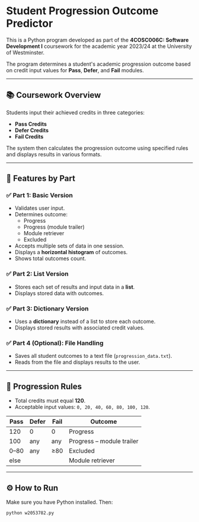 # Student Progression Outcome Predictor

This is a Python program developed as part of the **4COSC006C: Software Development I** coursework for the academic year 2023/24 at the University of Westminster.

The program determines a student's academic progression outcome based on credit input values for **Pass**, **Defer**, and **Fail** modules.

---

## 📚 Coursework Overview

Students input their achieved credits in three categories:
- **Pass Credits**
- **Defer Credits**
- **Fail Credits**

The system then calculates the progression outcome using specified rules and displays results in various formats.

---

## 🚀 Features by Part

### ✅ Part 1: Basic Version
- Validates user input.
- Determines outcome:
  - Progress
  - Progress (module trailer)
  - Module retriever
  - Excluded
- Accepts multiple sets of data in one session.
- Displays a **horizontal histogram** of outcomes.
- Shows total outcomes count.

### ✅ Part 2: List Version
- Stores each set of results and input data in a **list**.
- Displays stored data with outcomes.

### ✅ Part 3: Dictionary Version
- Uses a **dictionary** instead of a list to store each outcome.
- Displays stored results with associated credit values.

### ✅ Part 4 (Optional): File Handling
- Saves all student outcomes to a text file (`progression_data.txt`).
- Reads from the file and displays results to the user.

---

## 🧠 Progression Rules

- Total credits must equal **120**.
- Acceptable input values: `0, 20, 40, 60, 80, 100, 120`.

| Pass | Defer | Fail | Outcome                   |
|------|-------|------|----------------------------|
| 120  | 0     | 0    | Progress                   |
| 100  | any   | any  | Progress – module trailer |
| 0–80 | any   | ≥80  | Excluded                   |
| else |       |      | Module retriever           |

---

## ⚙️ How to Run

Make sure you have Python installed. Then:

```bash
python w2053782.py
